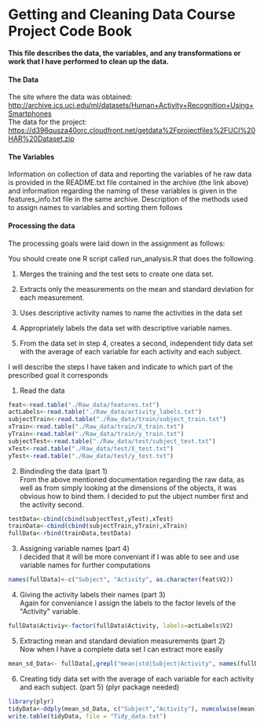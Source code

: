 
Getting and Cleaning Data Course Project Code Book
==============

**This file describes the data, the variables, and any transformations or work that I have performed to clean up the data.**

#### The Data
The site where the data was obtained:
http://archive.ics.uci.edu/ml/datasets/Human+Activity+Recognition+Using+Smartphones  
The data for the project:
https://d396qusza40orc.cloudfront.net/getdata%2Fprojectfiles%2FUCI%20HAR%20Dataset.zip

#### The Variables
Information on collection of data and reporting the variables of he raw data is provided in the README.txt file contained in the archive (the link above) and information regarding the naming of these variables is given in the features_info.txt file in the same archive. Description of the methods used to assign names to variables and sorting them follows

#### Processing the data

The processing goals were laid down in the assignment as follows:  
  
You should create one R script called run_analysis.R that does the following.

1. Merges the training and the test sets to create one data set.

2. Extracts only the measurements on the mean and standard deviation for each measurement.

3. Uses descriptive activity names to name the activities in the data set

4. Appropriately labels the data set with descriptive variable names.

5. From the data set in step 4, creates a second, independent tidy data set with the average of each variable for each activity and each subject.
  
 
I will describe the steps I have taken and indicate to which part of the prescribed goal it corresponds

1. Read the data

```r
feat<-read.table("./Raw_data/features.txt")
actLabels<-read.table("./Raw_data/activity_labels.txt")
subjectTrain<-read.table("./Raw_data/train/subject_train.txt")
xTrain<-read.table("./Raw_data/train/X_train.txt")
yTrain<-read.table("./Raw_data/train/y_train.txt")
subjectTest<-read.table("./Raw_data/test/subject_test.txt")
xTest<-read.table("./Raw_data/test/X_test.txt")
yTest<-read.table("./Raw_data/test/y_test.txt")
```

2. Bindinding the data (part 1)  
From the above mentioned documentation regarding the raw data, as well as from simply looking at the dimensions of the objects, it was obvious how to bind them. I decided to put the ubject number first and the activity second.

```r
testData<-cbind(cbind(subjectTest,yTest),xTest)
trainData<-cbind(cbind(subjectTrain,yTrain),xTrain)
fullData<-rbind(trainData,testData)
```

3.  Assigning variable names (part 4)  
I decided that it will be more conveniant if I was able to see and use variable names for further computations

```r
names(fullData)<-c("Subject", "Activity", as.character(feat$V2))
```

4. Giving the activity labels their names (part 3)  
Again for conveniance I assign the labels to the factor levels of the "Activity" variable.

```r
fullData$Activiy<-factor(fullData$Activity, labels=actLabels$V2)
```

5. Extracting mean and standard deviation measurements (part 2)  
Now when I have a complete data set I can extract more easily

```r
mean_sd_Data<- fullData[,grepl("mean|std|Subject|Activity", names(fullData))]
```

6. Creating tidy data set with the average of each variable for each activity and each subject. (part 5) (plyr package needed)

```r
library(plyr)
tidyData<-ddply(mean_sd_Data, c("Subject","Activity"), numcolwise(mean))
write.table(tidyData, file = "Tidy_data.txt")
```




